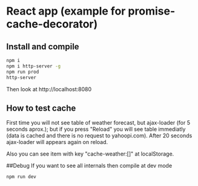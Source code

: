 # React app (example for promise-cache-decorator)


## Install and compile
```bash
npm i
npm i http-server -g
npm run prod
http-server
```
Then look at http://localhost:8080

## How to test cache
First time you will not see  table of weather forecast, but ajax-loader (for 5 seconds aprox.); but if you press "Reload" you will see table immediatly (data is cached and there is no request to yahoopi.com). After 20 seconds ajax-loader will appears again on reload.

Also you can see item with key "cache-weather:[]" at localStorage.

##Debug
If you want to see all internals then compile at dev mode
```bash
npm run dev
```